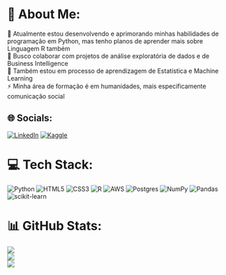 # 💫 About Me:
🔭 Atualmente estou desenvolvendo e aprimorando minhas habilidades de programação em Python, mas tenho planos de aprender mais sobre Linguagem R também<br>👯 Busco colaborar com projetos de análise exploratória de dados e de Business Intelligence<br>🌱 Também estou em processo de aprendizagem de Estatística e Machine Learning<br>⚡ Minha área de formação é em humanidades, mais especificamente comunicação social


## 🌐 Socials:
[![LinkedIn](https://img.shields.io/badge/LinkedIn-%230077B5.svg?logo=linkedin&logoColor=white)](https://www.linkedin.com/in/carlos-magno-data-analyst/) [![Kaggle](https://img.shields.io/badge/Kaggle-20BEFF?style=for-the-badge&logo=Kaggle&logoColor=white)](https://www.kaggle.com/carlosmagnopbjunior)

# 💻 Tech Stack:
![Python](https://img.shields.io/badge/python-3670A0?style=for-the-badge&logo=python&logoColor=ffdd54) ![HTML5](https://img.shields.io/badge/html5-%23E34F26.svg?style=for-the-badge&logo=html5&logoColor=white) ![CSS3](https://img.shields.io/badge/css3-%231572B6.svg?style=for-the-badge&logo=css3&logoColor=white) ![R](https://img.shields.io/badge/r-%23276DC3.svg?style=for-the-badge&logo=r&logoColor=white) ![AWS](https://img.shields.io/badge/AWS-%23FF9900.svg?style=for-the-badge&logo=amazon-aws&logoColor=white) ![Postgres](https://img.shields.io/badge/postgres-%23316192.svg?style=for-the-badge&logo=postgresql&logoColor=white) ![NumPy](https://img.shields.io/badge/numpy-%23013243.svg?style=for-the-badge&logo=numpy&logoColor=white) ![Pandas](https://img.shields.io/badge/pandas-%23150458.svg?style=for-the-badge&logo=pandas&logoColor=white) ![scikit-learn](https://img.shields.io/badge/scikit--learn-%23F7931E.svg?style=for-the-badge&logo=scikit-learn&logoColor=white)
# 📊 GitHub Stats:
![](https://github-readme-stats.vercel.app/api?username=cmpbj&theme=vue-dark&hide_border=false&include_all_commits=false&count_private=false)<br/>
![](https://github-readme-streak-stats.herokuapp.com/?user=cmpbj&theme=vue-dark&hide_border=false)<br/>
![](https://github-readme-stats.vercel.app/api/top-langs/?username=cmpbj&theme=vue-dark&hide_border=false&include_all_commits=false&count_private=false&layout=compact)
